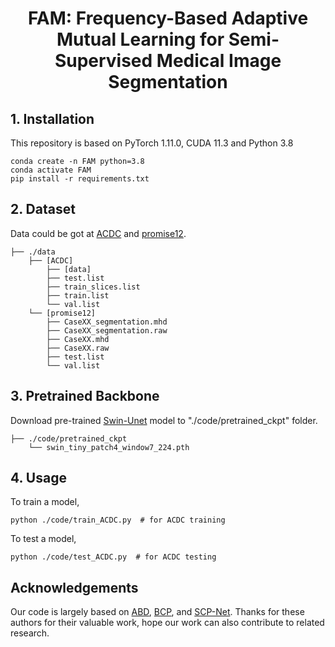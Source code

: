 <div align="center">
<h1> FAM: Frequency-Based Adaptive Mutual Learning for Semi-Supervised Medical Image Segmentation </h1>
</div>

## 1. Installation
This repository is based on PyTorch 1.11.0, CUDA 11.3 and Python 3.8
```
conda create -n FAM python=3.8
conda activate FAM
pip install -r requirements.txt
```
## 2. Dataset
Data could be got at [ACDC](https://github.com/HiLab-git/SSL4MIS/tree/master/data/ACDC) and [promise12](https://promise12.grand-challenge.org/Download/).
```
├── ./data
    ├── [ACDC]
        ├── [data]
        ├── test.list
        ├── train_slices.list
        ├── train.list
        └── val.list
    └── [promise12]
        ├── CaseXX_segmentation.mhd
        ├── CaseXX_segmentation.raw
        ├── CaseXX.mhd
        ├── CaseXX.raw
        ├── test.list
        └── val.list
```
## 3. Pretrained Backbone
Download pre-trained [Swin-Unet](https://drive.google.com/drive/folders/1UC3XOoezeum0uck4KBVGa8osahs6rKUY) model to "./code/pretrained_ckpt" folder.
```
├── ./code/pretrained_ckpt
    └── swin_tiny_patch4_window7_224.pth
```
## 4. Usage
To train a model,
```
python ./code/train_ACDC.py  # for ACDC training
``` 
To test a model,
```
python ./code/test_ACDC.py  # for ACDC testing
```
## Acknowledgements
Our code is largely based on [ABD](https://raw.githubusercontent.com/chy-upc/ABD), [BCP](https://github.com/DeepMed-Lab-ECNU/BCP), and [SCP-Net](https://arxiv.org/pdf/2305.16214.pdf). Thanks for these authors for their valuable work, hope our work can also contribute to related research.
